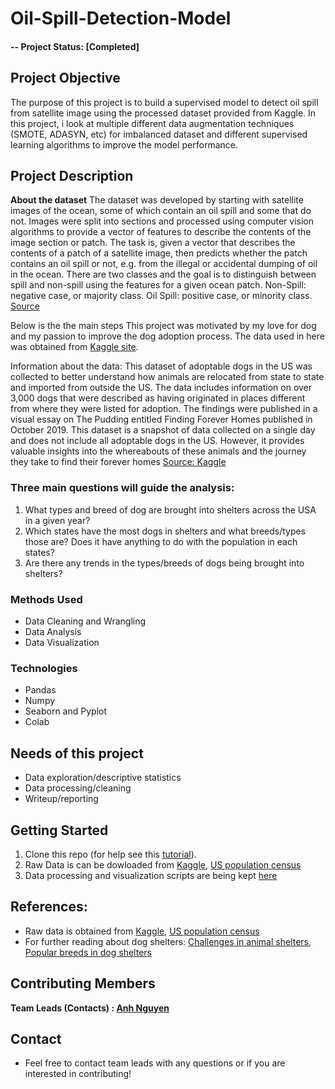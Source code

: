 # Oil-Spill-Detection-Model

#### -- Project Status: [Completed]

## Project Objective
The purpose of this project is to build a supervised model to detect oil spill from satellite image using the processed dataset provided from Kaggle. In this project, i look at multiple different data augmentation techniques (SMOTE, ADASYN, etc) for imbalanced dataset and different supervised learning algorithms to improve the model performance. 

## Project Description
**About the dataset** The dataset was developed by starting with satellite images of the ocean, some of which contain an oil spill and some that do not. Images were split into sections and processed using computer vision algorithms to provide a vector of features to describe the contents of the image section or patch.
The task is, given a vector that describes the contents of a patch of a satellite image, then predicts whether the patch contains an oil spill or not, e.g. from the illegal or accidental dumping of oil in the ocean. There are two classes and the goal is to distinguish between spill and non-spill using the features for a given ocean patch. 
Non-Spill: negative case, or majority class.
Oil Spill: positive case, or minority class.
[Source](https://www.kaggle.com/datasets/sudhanshu2198/oil-spill-detection)


Below is the the main steps 
This project was motivated by my love for dog and my passion to improve the dog adoption process. The data used in here was obtained from [Kaggle site](https://www.kaggle.com/datasets/whenamancodes/dog-adoption).

Information about the data: This dataset of adoptable dogs in the US was collected to better understand how animals are relocated from state to state and imported from outside the US. The data includes information on over 3,000 dogs that were described as having originated in places different from where they were listed for adoption. The findings were published in a visual essay on The Pudding entitled Finding Forever Homes published in October 2019. This dataset is a snapshot of data collected on a single day and does not include all adoptable dogs in the US. However, it provides valuable insights into the whereabouts of these animals and the journey they take to find their forever homes [Source: Kaggle](https://www.kaggle.com/datasets/whenamancodes/dog-adoption)

### Three main questions will guide the analysis:
1. What types and breed of dog are brought into shelters across the USA in a given year?
2. Which states have the most dogs in shelters and what breeds/types those are? Does it have anything to do with the population in each states?
3. Are there any trends in the types/breeds of dogs being brought into shelters?

### Methods Used
* Data Cleaning and Wrangling
* Data Analysis
* Data Visualization

### Technologies
* Pandas
* Numpy
* Seaborn and Pyplot
* Colab

## Needs of this project
- Data exploration/descriptive statistics
- Data processing/cleaning
- Writeup/reporting

## Getting Started
1. Clone this repo (for help see this [tutorial](https://help.github.com/articles/cloning-a-repository/)).
2. Raw Data is can be dowloaded from [Kaggle](https://www.kaggle.com/datasets/whenamancodes/dog-adoption), [US population census](https://www.census.gov/newsroom/press-kits/2019/national-state-estimates.html)
3. Data processing and visualization scripts are being kept [here](https://github.com/avtnguyen/Dog_Adoption_DataAnalysis/blob/main/Dog_Adoption_Data_Analysis_Project.ipynb)

## References:
* Raw data is obtained from [Kaggle](https://www.kaggle.com/datasets/whenamancodes/dog-adoption), [US population census](https://www.census.gov/newsroom/press-kits/2019/national-state-estimates.html)
* For further reading about dog shelters: [Challenges in animal shelters](https://globalnews.ca/news/8997583/canadian-animal-shelters-challenges/),
[Popular breeds in dog shelters](https://rescuedoghome.com/why-are-there-so-many-pit-bulls-and-chihuahuas-in-shelters/#Chihuahuas_in_Shelters)

## Contributing Members

**Team Leads (Contacts) : [Anh Nguyen ](https://github.com/avtnguyen)**

## Contact
* Feel free to contact team leads with any questions or if you are interested in contributing!
